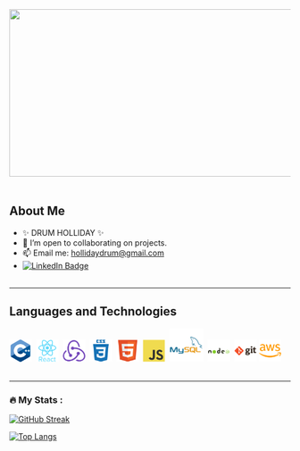
  
  <div align="center">
  <img src="https://media.giphy.com/media/dWesBcTLavkZuG35MI/giphy.gif" width="600" height="300"/>
</div>
<br>

## About Me 
- ✨ DRUM HOLLIDAY ✨  
- 👯 I’m open to collaborating on projects.
- 📫 Email me: hollidaydrum@gmail.com   
- <div id="badges">
  <a href="https://www.linkedin.com/in/drumholliday/">
    <img src="https://img.shields.io/badge/LinkedIn-blue?style=for-the-badge&logo=linkedin&logoColor=white" alt="LinkedIn Badge"/>
  </a>
  </div>
  <br>
---

## Languages and Technologies
 
<div>
  <!--     <img src="https://github.com/devicons/devicon/blob/master/icons/java/java-original-wordmark.svg" title="Java" alt="Java" width="40" height="40"/>&nbsp; -->
  <img src="https://github.com/devicons/devicon/blob/master/icons/cplusplus/cplusplus-original.svg" title="C++" alt="C Plus Plus" width="40" height="40"/>&nbsp;
  <img src="https://github.com/devicons/devicon/blob/master/icons/react/react-original-wordmark.svg" title="React" alt="React" width="40" height="40"/>&nbsp;
  <img src="https://github.com/devicons/devicon/blob/master/icons/redux/redux-original.svg" title="Redux" alt="Redux " width="40" height="40"/>&nbsp;
  <img src="https://github.com/devicons/devicon/blob/master/icons/css3/css3-plain-wordmark.svg"  title="CSS3" alt="CSS" width="40" height="40"/>&nbsp;
  <img src="https://github.com/devicons/devicon/blob/master/icons/html5/html5-original.svg" title="HTML5" alt="HTML" width="40" height="40"/>&nbsp;
  <img src="https://github.com/devicons/devicon/blob/master/icons/javascript/javascript-original.svg" title="JavaScript" alt="JavaScript" width="40" height="40"/>&nbsp;
  <img src="https://github.com/devicons/devicon/blob/master/icons/mysql/mysql-original-wordmark.svg" title="MySQL"  alt="MySQL" width="60" height="60"/>&nbsp;
  <img src="https://github.com/devicons/devicon/blob/master/icons/nodejs/nodejs-original-wordmark.svg" title="NodeJS" alt="NodeJS" width="40" height="40"/>&nbsp;
  <img src="https://github.com/devicons/devicon/blob/master/icons/git/git-original-wordmark.svg" title="Git" **alt="Git" width="40" height="40"/>
   <img src="https://github.com/devicons/devicon/blob/master/icons/amazonwebservices/amazonwebservices-plain-wordmark.svg" title="AWS" alt="AWS" width="40" height="40"/>&nbsp;
</div>
<br>

---

### :fire: My Stats :
<!-- https://github-readme-streak-stats.herokuapp.com/?user=CoderCoding00 -->
[![GitHub Streak](http://github-readme-streak-stats.herokuapp.com?user=CoderCoding00&theme=dark&background=000000)](https://git.io/streak-stats)
<!-- [![GitHub Streak](https://github-readme-streak-stats.herokuapp.com?user=CoderCoding00&theme=dark)](https://git.io/streak-stats) -->
[![Top Langs](https://github-readme-stats.vercel.app/api/top-langs/?username=CoderCoding00&layout=compact&theme=vision-friendly-dark)](https://github.com/anuraghazra/github-readme-stats)

